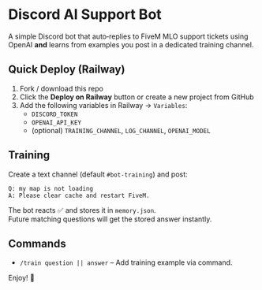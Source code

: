 # Discord AI Support Bot

A simple Discord bot that auto‑replies to FiveM MLO support tickets using OpenAI **and** learns from examples you post in a dedicated training channel.

## Quick Deploy (Railway)

1. Fork / download this repo  
2. Click the **Deploy on Railway** button or create a new project from GitHub  
3. Add the following variables in Railway → `Variables`:
   - `DISCORD_TOKEN`
   - `OPENAI_API_KEY`
   - (optional) `TRAINING_CHANNEL`, `LOG_CHANNEL`, `OPENAI_MODEL`

## Training

Create a text channel (default `#bot-training`) and post:

```
Q: my map is not loading
A: Please clear cache and restart FiveM.
```

The bot reacts ✅ and stores it in `memory.json`.  
Future matching questions will get the stored answer instantly.

## Commands

- `/train question || answer` – Add training example via command.

Enjoy! 🎉
